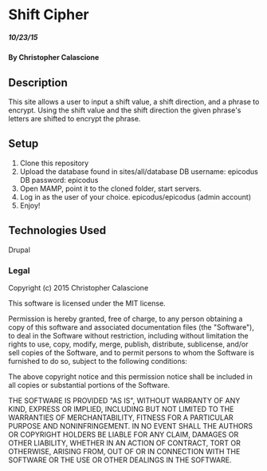 # Shift Cipher

##### 10/23/15

#### By Christopher Calascione

## Description

This site allows a user to input a shift value, a shift direction, and a phrase to encrypt. Using the shift value and the shift direction the given phrase's letters are shifted to encrypt the phrase.

## Setup

1. Clone this repository
2. Upload the database found in sites/all/database
    DB username: epicodus
    DB password: epicodus
3. Open MAMP, point it to the cloned folder, start servers.
4. Log in as the user of your choice.
    epicodus/epicodus (admin account)
5. Enjoy!



## Technologies Used

Drupal


### Legal

Copyright (c) 2015 Christopher Calascione

This software is licensed under the MIT license.

Permission is hereby granted, free of charge, to any person obtaining a copy
of this software and associated documentation files (the "Software"), to deal
in the Software without restriction, including without limitation the rights
to use, copy, modify, merge, publish, distribute, sublicense, and/or sell
copies of the Software, and to permit persons to whom the Software is
furnished to do so, subject to the following conditions:

The above copyright notice and this permission notice shall be included in
all copies or substantial portions of the Software.

THE SOFTWARE IS PROVIDED "AS IS", WITHOUT WARRANTY OF ANY KIND, EXPRESS OR
IMPLIED, INCLUDING BUT NOT LIMITED TO THE WARRANTIES OF MERCHANTABILITY,
FITNESS FOR A PARTICULAR PURPOSE AND NONINFRINGEMENT. IN NO EVENT SHALL THE
AUTHORS OR COPYRIGHT HOLDERS BE LIABLE FOR ANY CLAIM, DAMAGES OR OTHER
LIABILITY, WHETHER IN AN ACTION OF CONTRACT, TORT OR OTHERWISE, ARISING FROM,
OUT OF OR IN CONNECTION WITH THE SOFTWARE OR THE USE OR OTHER DEALINGS IN
THE SOFTWARE.
